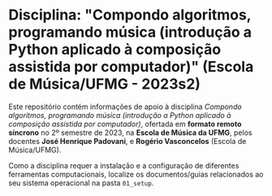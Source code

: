 # Disciplina: "Compondo algoritmos, programando música (introdução a Python aplicado à composição assistida por computador)" (Escola de Música/UFMG - 2023s2)

Este repositório contém informações de apoio à disciplina *Compondo algoritmos, programando música (introdução a Python aplicado à composição assistida por computador)*, ofertada em **formato remoto síncrono** no 2º semestre de 2023, na **Escola de Música da UFMG**, pelos docentes **José Henrique Padovani**, e **Rogério Vasconcelos** (Escola de Música/UFMG).

Como a disciplina requer a instalação e a configuração de diferentes ferramentas computacionais, localize os documentos/guias relacionados ao seu sistema operacional na pasta `01_setup`.
